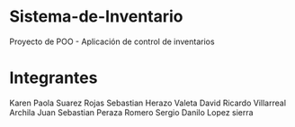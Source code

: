 # Sistema-de-Inventario
Proyecto de POO - Aplicación de control de inventarios

# Integrantes
Karen Paola Suarez Rojas
Sebastian Herazo Valeta
David Ricardo Villarreal Archila
Juan Sebastian Peraza Romero
Sergio Danilo Lopez sierra
